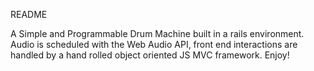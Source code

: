 README 

A Simple and Programmable Drum Machine built in a rails environment. Audio is scheduled with the Web Audio API, front end interactions are handled by a hand rolled object oriented JS MVC framework. Enjoy! 